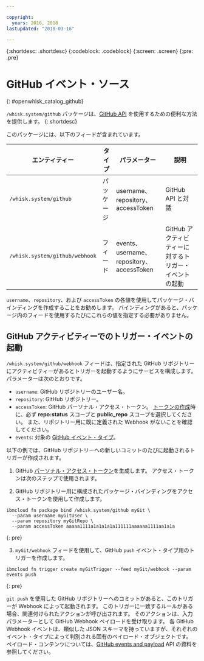```yaml
---

copyright:
  years: 2016, 2018
lastupdated: "2018-03-16"

---
```


{:shortdesc: .shortdesc}
{:codeblock: .codeblock}
{:screen: .screen}
{:pre: .pre}

# GitHub イベント・ソース
{: #openwhisk_catalog_github}

`/whisk.system/github` パッケージは、[GitHub API](https://developer.github.com/) を使用するための便利な方法を提供します。
{: shortdesc}

このパッケージには、以下のフィードが含まれています。

| エンティティー | タイプ | パラメーター | 説明 |
| --- | --- | --- | --- |
| `/whisk.system/github` | パッケージ | username、repository、accessToken | GitHub API と対話 |
| `/whisk.system/github/webhook` | フィード | events、username、repository、accessToken | GitHub アクティビティーに対するトリガー・イベントの起動 |

`username`、`repository`、および `accessToken` の各値を使用してパッケージ・バインディングを作成することをお勧めします。  バインディングがあると、パッケージ内のフィードを使用するたびにこれらの値を指定する必要がありません。

## GitHub アクティビティーでのトリガー・イベントの起動

`/whisk.system/github/webhook` フィードは、指定された GitHub リポジトリーにアクティビティーがあるとトリガーを起動するようにサービスを構成します。 パラメーターは次のとおりです。

- `username`: GitHub リポジトリーのユーザー名。
- `repository`: GitHub リポジトリー。
- `accessToken`: GitHub パーソナル・アクセス・トークン。 [トークンの作成](https://github.com/settings/tokens)時に、必ず **repo:status** スコープと **public_repo** スコープを選択してください。 また、リポジトリー用に既に定義された Webhook がないことを確認してください。
- `events`: 対象の [GitHub イベント・タイプ](https://developer.github.com/v3/activity/events/types/)。

以下の例では、GitHub リポジトリーへの新しいコミットのたびに起動されるトリガーが作成されます。

1. GitHub [パーソナル・アクセス・トークン](https://github.com/settings/tokens)を生成します。 アクセス・トークンは次のステップで使用されます。

2. GitHub リポジトリー用に構成されたパッケージ・バインディングをアクセス・トークンを使用して作成します。
  ```
  ibmcloud fn package bind /whisk.system/github myGit \
    --param username myGitUser \
    --param repository myGitRepo \
    --param accessToken aaaaa1111a1a1a1a1a111111aaaaaa1111aa1a1a
  ```
  {: pre}

3. `myGit/webhook` フィードを使用して、GitHub `push` イベント・タイプ用のトリガーを作成します。
  ```
  ibmcloud fn trigger create myGitTrigger --feed myGit/webhook --param events push
  ```
  {: pre}

  `git push` を使用した GitHub リポジトリーへのコミットがあると、このトリガーが Webhook によって起動されます。 このトリガーに一致するルールがある場合、関連付けられたアクションが呼び出されます。 そのアクションは、入力パラメーターとして GitHub Webhook ペイロードを受け取ります。 各 GitHub Webhook イベントは、類似した JSON スキーマを持っていますが、それぞれのイベント・タイプによって判別される固有のペイロード・オブジェクトです。 ペイロード・コンテンツについては、[GitHub events and payload](https://developer.github.com/v3/activity/events/types/) API の資料を参照してください。

